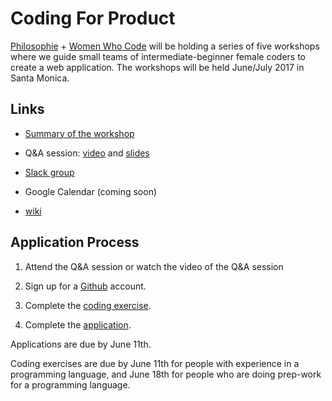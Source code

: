 # Coding For Product

[Philosophie](http://philosophie.is) + [Women Who Code](http://womenwhocode.com) will be holding a series of five workshops where we guide small teams
of intermediate-beginner female coders to create a web application. The workshops will be held June/July 2017 in Santa Monica.

## Links
* [Summary of the workshop](workshop_summary.md)

* Q&A session: [video](https://vimeo.com/218082086) and [slides](workshop_qa.pdf)

* [Slack group](https://codingforproduct.slack.com/)

* Google Calendar (coming soon)

* [wiki](https://github.com/wykhuh/coding_for_product/wiki)

## Application Process

1. Attend the Q&A session or watch the video of the Q&A session

2. Sign up for a [Github](https://github.com) account.

3. Complete the [coding exercise](coding_exercise.md).

4. Complete the [application](https://goo.gl/forms/gVgMt1WbJsFJWurp1).

Applications are due by June 11th.

Coding exercises are due by June 11th for people with experience in a programming language, and June 18th for people who are doing prep-work for a programming language.
